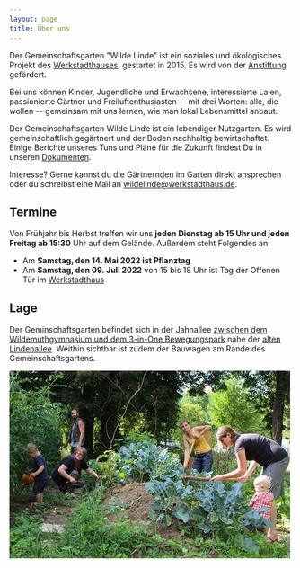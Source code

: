 ```yaml
---
layout: page
title: Über uns 
---
```


Der Gemeinschaftsgarten "Wilde Linde" ist ein soziales und ökologisches Projekt des [Werkstadthauses](https://www.werkstadthaus.de/), gestartet in 2015. Es wird von der [Anstiftung](https://anstiftung.de/) gefördert.

Bei uns können Kinder, Jugendliche und Erwachsene, interessierte Laien, passionierte Gärtner und Freiluftenthusiasten -- mit drei Worten: alle, die wollen -- gemeinsam mit uns lernen, wie man lokal Lebensmittel anbaut.

Der Gemeinschaftsgarten Wilde Linde ist ein lebendiger Nutzgarten. Es wird gemeinschaftlich gegärtnert und der Boden nachhaltig bewirtschaftet. Einige Berichte unseres Tuns und Pläne für die Zukunft findest Du in unseren [Dokumenten](docs).  

Interesse? Gerne kannst du die Gärtnernden im Garten direkt ansprechen oder du schreibst eine Mail an [wildelinde@werkstadthaus.de](mailto:wildelinde@werkstadthaus.de).

## Termine

Von Frühjahr bis Herbst treffen wir uns **jeden Dienstag ab 15 Uhr und jeden Freitag ab 15:30** Uhr auf dem Gelände. Außerdem steht Folgendes an: 

- Am **Samstag, den 14. Mai 2022 ist Pflanztag** 
- Am **Samstag, den 09. Juli 2022** von 15 bis 18 Uhr ist Tag der Offenen Tür im [Werkstadthaus](https://www.werkstadthaus.de/)

## Lage

Der Geminschaftsgarten befindet sich in der Jahnallee [zwischen dem Wildemuthgymnasium und dem 3-in-One Bewegungspark](https://www.google.de/maps/place/48.515424+9.046746/@48.5154661,9.0471768,212m/data=!3m1!1e3) nahe der [alten Lindenallee](http://www.tuepedia.de/index.php/Alte_Lindenallee). Weithin sichtbar ist zudem der Bauwagen am Rande des Gemeinschaftsgartens.

![Beim Gärtnern](assets/Wilde_Linde-Gemeinschaftsgaertnern_small.jpg "Beim Gärtnern")



